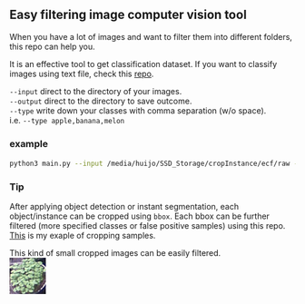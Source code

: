 ## Easy filtering image computer vision tool

When you have a lot of images and want to filter them into different folders, this repo can help you.

It is an effective tool to get classification dataset.
If you want to classify images using text file, check this [repo](https://github.com/ccomkhj/Imagenet_annotator).

`--input` direct to the directory of your images. \
`--output` direct to the directory to save outcome. \
`--type` write down your classes with comma separation (w/o space). \
i.e. `--type apple,banana,melon`

### example
```bash
python3 main.py --input /media/huijo/SSD_Storage/cropInstance/ecf/raw --output /media/huijo/SSD_Storage/cropInstance/ecf/filtered --type basil,error
```

### Tip
After applying object detection or instant segmentation, each object/instance can be cropped using `bbox`.
Each bbox can be further filtered (more specified classes or false positive samples) using this repo.
[This](https://github.com/hexafarms/openHexa/blob/main/tools/cropInstance.py) is my exaple of cropping samples.

This kind of small cropped images can be easily filtered. \
![Example](demo/demo.gif)